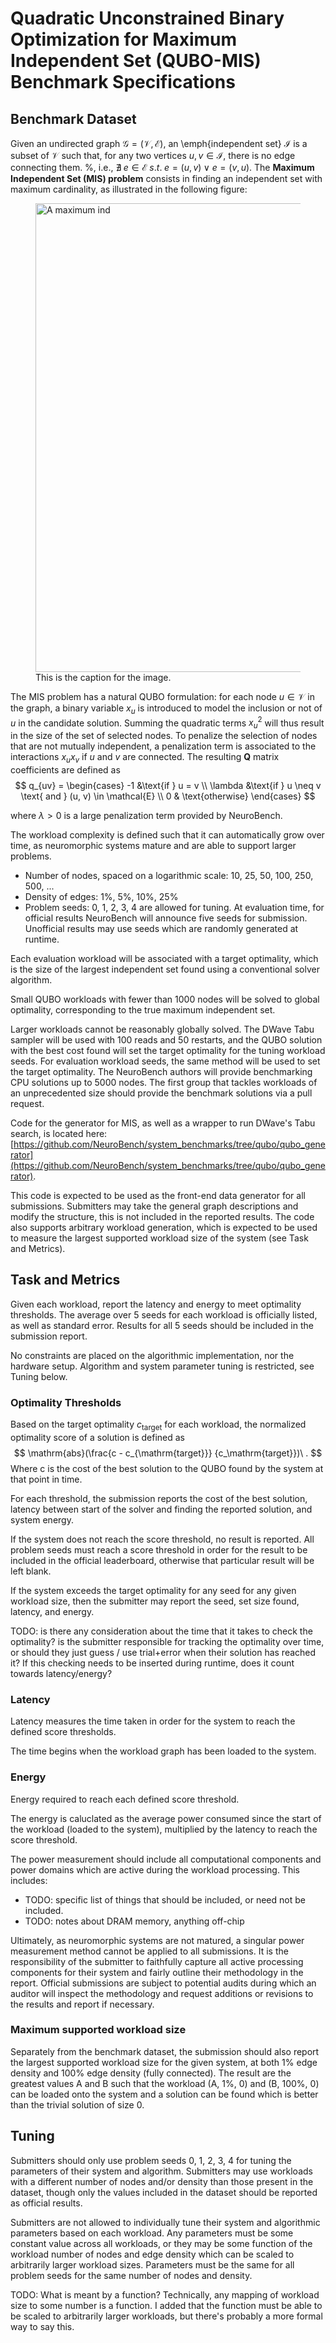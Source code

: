 # Quadratic Unconstrained Binary Optimization for Maximum Independent Set (QUBO-MIS) Benchmark Specifications

## Benchmark Dataset

Given an undirected graph $\mathcal{G}=(\mathcal{V}, \mathcal{E})$, an \emph{independent set} $\mathcal{I}$ is a subset of $\mathcal{V}$ such that, for any two vertices $u, v \in \mathcal{I}$, there is no edge connecting them. %, i.e., $\nexists \; e \in \mathcal{E} \;s.t.\; e=(u,v) \;\vee\; e=(v,u)$. 
The **Maximum Independent Set (MIS) problem** consists in finding an independent set with maximum cardinality, as illustrated in the following figure:

<figure>
  <img src="https://github.com/lava-nc/lava-optimization/assets/86950058/53accd20-744a-4e36-b4dd-ccd17af44534" width="750" alt="A maximum ind"/>
  <figcaption>This is the caption for the image.</figcaption>
</figure>

The MIS problem has a natural QUBO formulation: for each node $u\in\mathcal{V}$ in the graph, a binary variable $x_u$ is introduced to model the inclusion or not of $u$ in the candidate solution. Summing the quadratic terms $x_u^2$ will thus result in the size of the set of selected nodes. To penalize the selection of nodes that are not mutually independent, a penalization term is associated to the interactions $x_ux_v$ if $u$ and $v$ are connected. The resulting $\mathbf{Q}$ matrix coefficients are defined as
$$
q_{uv} = \begin{cases}
    -1 &\text{if } u = v \\
    \lambda &\text{if } u \neq v \text{ and } (u, v) \in \mathcal{E} \\
    0 & \text{otherwise}
\end{cases}
$$

where $\lambda>0$ is a large penalization term provided by NeuroBench. 

The workload complexity is defined such that it can automatically grow over time, as neuromorphic systems mature and are able to support larger problems.

- Number of nodes, spaced on a logarithmic scale: 10, 25, 50, 100, 250, 500, ...
- Density of edges: 1%, 5%, 10%, 25%
- Problem seeds: 0, 1, 2, 3, 4 are allowed for tuning. At evaluation time, for official results NeuroBench will announce five seeds for submission. Unofficial results may use seeds which are randomly generated at runtime.

Each evaluation workload will be associated with a target optimality, which is the size of the largest independent set found using a conventional solver algorithm.

Small QUBO workloads with fewer than 1000 nodes will be solved to global optimality, corresponding to the true maximum independent set.

Larger workloads cannot be reasonably globally solved. The DWave Tabu sampler will be used with 100 reads and 50 restarts, and the QUBO solution with the best cost found will set the target optimality for the tuning workload seeds. For evaluation workload seeds, the same method will be used to set the target optimality. The NeuroBench authors will provide benchmarking CPU solutions up to 5000 nodes. The first group that tackles workloads of an unprecedented size should provide the benchmark solutions via a pull request.

Code for the generator for MIS, as well as a wrapper to run DWave's Tabu search, is located here: [https://github.com/NeuroBench/system_benchmarks/tree/qubo/qubo_generator](https://github.com/NeuroBench/system_benchmarks/tree/qubo/qubo_generator).

This code is expected to be used as the front-end data generator for all submissions. Submitters may take the general graph descriptions and modify the structure, this is not included in the reported results.
The code also supports arbitrary workload generation, which is expected to be used to measure the largest supported workload size of the system (see Task and Metrics).

## Task and Metrics

Given each workload, report the latency and energy to meet optimality thresholds. The average over 5 seeds for each workload is officially listed, as well as standard error. Results for all 5 seeds should be included in the submission report.

No constraints are placed on the algorithmic implementation, nor the hardware setup. Algorithm and system parameter tuning is restricted, see Tuning below.

### Optimality Thresholds

Based on the target optimality $c_\mathrm{target}$ for each workload, the normalized optimality score of a solution is defined as 
$$
\mathrm{abs}(\frac{c - c_{\mathrm{target}}} {c_\mathrm{target}})\ .
$$ 
Where c is the cost of the best solution to the QUBO found by the system at that point in time.

For each threshold, the submission reports the cost of the best solution, latency between start of the solver and finding the reported solution, and system energy.

If the system does not reach the score threshold, no result is reported. All problem seeds must reach a score threshold in order for the result to be included in the official leaderboard, otherwise that particular result will be left blank.

If the system exceeds the target optimality for any seed for any given workload size, then the submitter may report the seed, set size found, latency, and energy.

TODO: is there any consideration about the time that it takes to check the optimality? is the submitter responsible for tracking the optimality over time, or should they just guess / use trial+error when their solution has reached it? If this checking needs to be inserted during runtime, does it count towards latency/energy?

### Latency

Latency measures the time taken in order for the system to reach the defined score thresholds.

The time begins when the workload graph has been loaded to the system.

### Energy

Energy required to reach each defined score threshold.

The energy is caluclated as the average power consumed since the start of the workload (loaded to the system), multiplied by the latency to reach the score threshold.

The power measurement should include all computational components and power domains which are active during the workload processing. This includes:

- TODO: specific list of things that should be included, or need not be included. 
- TODO: notes about DRAM memory, anything off-chip

Ultimately, as neuromorphic systems are not matured, a singular power measurement method cannot be applied to all submissions. It is the responsibility of the submitter to faithfully capture all active processing components for their system and fairly outline their methodology in the report. Official submissions are subject to potential audits during which an auditor will inspect the methodology and request additions or revisions to the results and report if necessary.

### Maximum supported workload size

Separately from the benchmark dataset, the submission should also report the largest supported workload size for the given system, at both 1% edge density and 100% edge density (fully connected). The result are the greatest values A and B such that the workload (A, 1%, 0) and (B, 100%, 0) can be loaded onto the system and a solution can be found which is better than the trivial solution of size 0.

## Tuning

Submitters should only use problem seeds 0, 1, 2, 3, 4 for tuning the parameters of their system and algorithm. Submitters may use workloads with a different number of nodes and/or density than those present in the dataset, though only the values included in the dataset should be reported as official results.

Submitters are not allowed to individually tune their system and algorithmic parameters based on each workload. Any parameters must be some constant value across all workloads, or they may be some function of the workload number of nodes and edge density which can be scaled to arbitrarily larger workload sizes. Parameters must be the same for all problem seeds for the same number of nodes and density.

TODO: What is meant by a function? Technically, any mapping of workload size to some number is a function. I added that the function must be able to be scaled to arbitrarily larger workloads, but there's probably a more formal way to say this.
